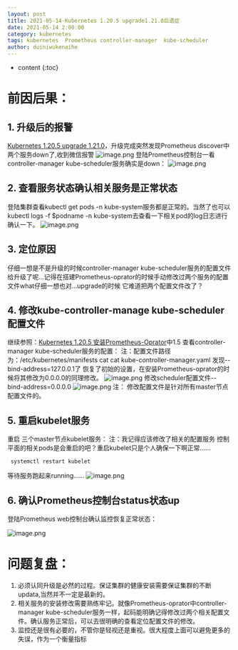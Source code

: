 ```yaml
---
layout: post
title: 2021-05-14-Kubernetes 1.20.5 upgrade1.21.0后遗症
date: 2021-05-14 2:00:00
category: kubernetes
tags: kubernetes  Prometheus controller-manager  kube-scheduler
author: duiniwukenaihe
---
```

* content
{:toc}


# 前因后果：
## 1. 升级后的报警
[Kubernetes 1.20.5 upgrade 1.21.0](https://blog.csdn.net/saynaihe/article/details/116761740?spm=1001.2014.3001.5501)，升级完成突然发现Prometheus discover中两个服务down了,收到微信报警
![image.png](https://cdn.nlark.com/yuque/0/2021/png/2505271/1620908351728-5f71813a-9d95-4b85-b2b1-3a5d97a71f62.png#clientId=u945295fd-377b-4&from=paste&height=783&id=u247598a4&margin=%5Bobject%20Object%5D&name=image.png&originHeight=783&originWidth=569&originalType=binary&size=65266&status=done&style=none&taskId=u955bc8ff-8e42-4438-a74e-8fd0b9517e3&width=569)
登陆Prometheus控制台一看controller-manager  kube-scheduler服务确实是down：
![image.png](https://cdn.nlark.com/yuque/0/2021/png/2505271/1620907566880-d618c6e8-6d7e-42d2-8e3e-805dd38ec696.png#clientId=u945295fd-377b-4&from=paste&height=751&id=u960575a3&margin=%5Bobject%20Object%5D&name=image.png&originHeight=751&originWidth=1865&originalType=binary&size=152532&status=done&style=none&taskId=u5fa7ce93-36e1-4fab-9926-2cc0c94b611&width=1865)
## 2. 查看服务状态确认相关服务是正常状态
登陆集群查看kubectl get pods -n kube-system服务都是正常的。当然了也可以kubectl logs -f $podname -n kube-system去查看一下相关pod的log日志进行确认一下。
![image.png](https://cdn.nlark.com/yuque/0/2021/png/2505271/1620955917551-3ed0905c-076a-4c06-be1d-0701ee096687.png#clientId=u3664346e-0d8c-4&from=paste&height=713&id=u9805b6b9&margin=%5Bobject%20Object%5D&name=image.png&originHeight=713&originWidth=707&originalType=binary&size=84605&status=done&style=none&taskId=u45cf5d32-77c8-4a68-858f-029255e7f64&width=707)
## 3. 定位原因
仔细一想是不是升级的时候controller-manager  kube-scheduler服务的配置文件给升级了呢...记得在搭建Prometheus-oprator的时候手动修改过两个服务的配置文件what仔细一想也对...upgrade的时候 它难道把两个配置文件改了？
## 4. 修改kube-controller-manage kube-scheduler配置文件
继续参照：[Kubernetes 1.20.5 安装Prometheus-Oprator](https://cloud.tencent.com/developer/article/1807805)中1.5 查看controller-manager  kube-scheduler服务的配置：
注：配置文件路径为：/etc/kubernetes/manifests
cat  cat kube-controller-manager.yaml 发现--bind-address=127.0.0.1了 恢复了初始的设置，在安装Prometheus-oprator的时候将其修改为0.0.0.0的同理修改。
![image.png](https://cdn.nlark.com/yuque/0/2021/png/2505271/1620907774191-eb614a03-0a52-4351-b0d2-43f88b1c6794.png#clientId=u945295fd-377b-4&from=paste&height=534&id=uc4835724&margin=%5Bobject%20Object%5D&name=image.png&originHeight=534&originWidth=814&originalType=binary&size=56795&status=done&style=none&taskId=ub609ab24-fe4a-4895-babe-3328ed0abf3&width=814)
修改scheduler配置文件--bind-address=0.0.0.0
![image.png](https://cdn.nlark.com/yuque/0/2021/png/2505271/1620907811310-4a957660-66a2-48a6-9ebb-7603f04f3dea.png#clientId=u945295fd-377b-4&from=paste&height=547&id=u5912444a&margin=%5Bobject%20Object%5D&name=image.png&originHeight=547&originWidth=724&originalType=binary&size=39368&status=done&style=none&taskId=u06165d70-ca93-458e-961d-bc08ea135cd&width=724)
注： 修改配置文件是针对所有master节点配置文件的。
## 5. 重启kubelet服务
重启 三个master节点kubelet服务：
注：我记得应该修改了相关的配置服务 控制平面的相关pods是会重启的吧？重启kubelet只是个人确保一下啊正常......
```
 systemctl restart kubelet
```
等待服务跑起来running......
![image.png](https://cdn.nlark.com/yuque/0/2021/png/2505271/1620907879848-11e76473-c17b-47e2-aa24-aa35ea0909bb.png#clientId=u945295fd-377b-4&from=paste&height=702&id=u30bb9ffd&margin=%5Bobject%20Object%5D&name=image.png&originHeight=702&originWidth=767&originalType=binary&size=84212&status=done&style=none&taskId=uab145a9d-66a1-4e83-a408-8da4a0c68ce&width=767)
## 6. 确认Prometheus控制台status状态up
登陆Prometheus web控制台确认监控恢复正常状态：


![image.png](https://cdn.nlark.com/yuque/0/2021/png/2505271/1620907929155-33ac1bf7-73b3-4991-99de-2e0cac6da7ab.png#clientId=u945295fd-377b-4&from=paste&height=781&id=u1715e522&margin=%5Bobject%20Object%5D&name=image.png&originHeight=781&originWidth=1748&originalType=binary&size=131959&status=done&style=none&taskId=uc4371dee-c280-4c13-a02b-61a12e77496&width=1748)
# 问题复盘：

1. 必须认同升级是必然的过程。保证集群的健康安装需要保证集群的不断updata,当然并不一定是最新的。
1. 相关服务的安装修改需要熟练牢记。就像Prometheus-oprator中controller-manager kube-scheduler服务一样，起码能明确记得修改过两个相关配置文件。确认服务正常后，可以去很明确的查看定位配置文件的修改。
1. 监控还是很有必要的，不管你是轻视还是重视。很大程度上面可以避免更多的失误，作为一个衡量指标
